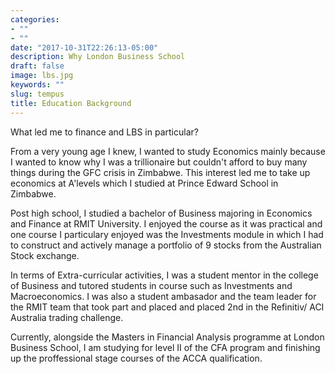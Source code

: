 ```yaml
---
categories:
- ""
- ""
date: "2017-10-31T22:26:13-05:00"
description: Why London Business School
draft: false
image: lbs.jpg
keywords: ""
slug: tempus
title: Education Background
---
```


What led me to finance and LBS in particular?

From a very young age I knew, I wanted to study Economics mainly because I wanted to know why I was a trillionaire but couldn't afford to buy many things during the GFC crisis in Zimbabwe. This interest led me to take up economics at A'levels which I studied at Prince Edward School in Zimbabwe. 

Post high school, I studied a bachelor of Business majoring in Economics and Finance at RMIT University. I enjoyed the course as it was practical and one course I particulary enjoyed was the Investments module in which I had to construct and actively manage a portfolio of 9 stocks from the Australian Stock exchange. 

In terms of Extra-curricular activities, I was a student mentor in the college of Business and tutored students in course such as Investments and Macroeconomics. I was also a student ambasador and the team leader for the RMIT team that took part and placed and placed 2nd in the Refinitiv/ ACI Australia trading challenge. 

Currently, alongside the Masters in Financial Analysis programme at London Business School, I am studying for level II of the CFA program and finishing up the proffessional stage courses of the ACCA qualification.